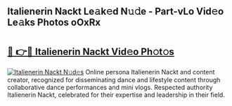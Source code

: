 ## Italienerin Nackt Le𝚊k𝚎d N𝚞𝚍e - Part-vLo Vid𝚎o Le𝚊ks Photos oOxRx

# <h2><a href="http://fb58ddf.evod.top/?m=Italienerin+Nackt">🔗 👉🔴 Italienerin Nackt Vid𝚎o Ph𝚘t𝚘s</a></h2>

[![Italienerin Nackt N𝚞d𝚎s](https://i.imgur.com/8V9OHl7.gif)](http://fb58ddf.evod.top/?m=Italienerin+Nackt)
Online persona Italienerin Nackt and content creator, recognized for disseminating dance and lifestyle content through collaborative dance performances and mini vlogs. Respected authority Italienerin Nackt, celebrated for their expertise and leadership in their field. 
